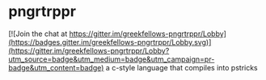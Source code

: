 # pngrtrppr

[![Join the chat at https://gitter.im/greekfellows-pngrtrppr/Lobby](https://badges.gitter.im/greekfellows-pngrtrppr/Lobby.svg)](https://gitter.im/greekfellows-pngrtrppr/Lobby?utm_source=badge&utm_medium=badge&utm_campaign=pr-badge&utm_content=badge)
a c-style language that compiles into pstricks
